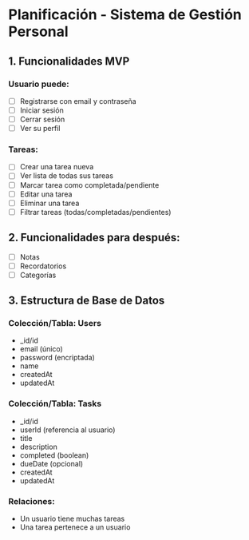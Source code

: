 # Planificación - Sistema de Gestión Personal

## 1. Funcionalidades MVP
### Usuario puede:
- [ ] Registrarse con email y contraseña
- [ ] Iniciar sesión
- [ ] Cerrar sesión
- [ ] Ver su perfil

### Tareas:
- [ ] Crear una tarea nueva
- [ ] Ver lista de todas sus tareas
- [ ] Marcar tarea como completada/pendiente
- [ ] Editar una tarea
- [ ] Eliminar una tarea
- [ ] Filtrar tareas (todas/completadas/pendientes)

## 2. Funcionalidades para después:
- [ ] Notas
- [ ] Recordatorios
- [ ] Categorías

## 3. Estructura de Base de Datos

### Colección/Tabla: Users
- _id/id
- email (único)
- password (encriptada)
- name
- createdAt
- updatedAt

### Colección/Tabla: Tasks
- _id/id
- userId (referencia al usuario)
- title
- description
- completed (boolean)
- dueDate (opcional)
- createdAt
- updatedAt

### Relaciones:
- Un usuario tiene muchas tareas
- Una tarea pertenece a un usuario

